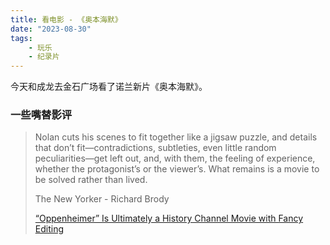 ```yaml
---
title: 看电影 - 《奥本海默》
date: "2023-08-30"
tags:
    - 玩乐
    - 纪录片
---
```


今天和成龙去金石广场看了诺兰新片《奥本海默》。

### 一些嘴替影评
 
> Nolan cuts his scenes to fit together like a jigsaw puzzle, and details that don’t fit—contradictions, subtleties, even little random peculiarities—get left out, and, with them, the feeling of experience, whether the protagonist’s or the viewer’s. What remains is a movie to be solved rather than lived.
>
> The New Yorker - Richard Brody
> 
> [“Oppenheimer” Is Ultimately a History Channel Movie with Fancy Editing](https://www.newyorker.com/culture/the-front-row/oppenheimer-is-ultimately-a-history-channel-movie-with-fancy-editing)
